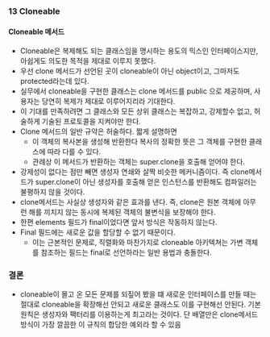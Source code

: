 ### 13 Cloneable

#### Cloneable 메서드

- Cloneable은 복제해도 되는 클래스임을 명시하는 용도의 믹스인 인터페이스지만, 아쉽게도 의도한 목적을 제대로 이루지 못했다.
- 우선 clone 메서드가 선언된 곳이 cloneable이 아닌 object이고, 그마저도 protected라는데 있다.
- 실무에서 cloneable을 구현한 클래스는 clone 메서드를 public 으로 제공하며, 사용자는 당연히 복제가 제대로 이루어지리라 기대한다. 
- 이 기대를 만족하려면 그 클래스와 모든 상위 클래스는 복잡하고, 강제할수 없고, 허술하게 기술된 프로토콜을 지켜야만 한다.
-	Clone 메서드의 일반 규약은 허술하다. 짧게 설명하면
    - 이 객체의 복사본을 생성해 반환한다 복사의 정확한 뜻은 그 객체를 구현한 클래스에 따라 다를 수 있다. 
    - 관례상 이 메서드가 반환하는 객체는 super.clone을 호출해 얻어야 한다.
-	강제성이 없다는 점만 빼면 생성자 연쇄와 살짝 비슷한 메커니즘이다. 즉 clone메서드가 super.clone이 아닌 생성자를 호출해 얻은 인스턴스를 반환해도 컴파일러는 불평하지 않을 것이다.
-	clone메서드는 사실상 생성자와 같은 효과를 낸다. 즉, clone은 원본 객체에 아무런 해를 끼치지 않는 동시에 복제된 객체의 불변식을 보장해야 한다.
-	한편 elements 필드가 final이었다면 앞서 방식은 작동하지 않는다. 
- Final 필드에는 새로운 값을 할당할 수 없기 때문이다. 
  - 이는 근본적인 문제로, 직렬화와 마찬가지로 cloneable 아키텍쳐는 가변 객체를 참조하는 필드는 final로 선언하라는 일반 용법과 충돌한다.

### 결론
- cloneable이 몰고 온 모든 문제를 되짚어 봤을 떄 새로운 인터페이스를 만들 때는 절대로 cloneable을 확장해선 안되고 새로운 클래스도 이를 구현해선 안된다. 기본 원칙은 생성자와 팩터리를 이용하는게 최고라는 것이다. 단 배열만은 clone메서드 방식이 가장 깔끔한 이 규칙의 합당한 예외라 할 수 있음
